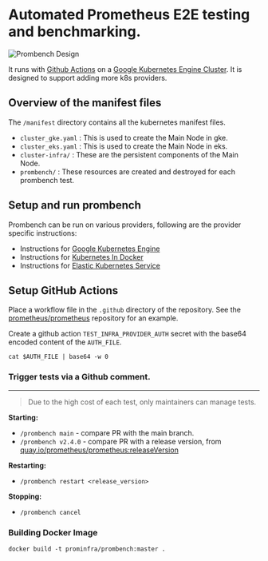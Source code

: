 # Automated Prometheus E2E testing and benchmarking.

![Prombench Design](design.svg)

It runs with [Github Actions](https://github.com/features/actions) on a [Google Kubernetes Engine Cluster](https://cloud.google.com/kubernetes-engine/).
It is designed to support adding more k8s providers.

## Overview of the manifest files

The `/manifest` directory contains all the kubernetes manifest files.
- `cluster_gke.yaml` : This is used to create the Main Node in gke.
- `cluster_eks.yaml` : This is used to create the Main Node in eks.
- `cluster-infra/` : These are the persistent components of the Main Node.
- `prombench/` : These resources are created and destroyed for each prombench test.

## Setup and run prombench

Prombench can be run on various providers, following are the provider specific instructions:
    
- Instructions for [Google Kubernetes Engine](docs/gke.md)
- Instructions for [Kubernetes In Docker](docs/kind.md)
- Instructions for [Elastic Kubernetes Service](docs/eks.md)

## Setup GitHub Actions

Place a workflow file in the `.github` directory of the repository.
See the [prometheus/prometheus](https://github.com/prometheus/prometheus) repository for an example.

Create a github action `TEST_INFRA_PROVIDER_AUTH` secret with the base64 encoded content of the `AUTH_FILE`.

```
cat $AUTH_FILE | base64 -w 0
```

### Trigger tests via a Github comment.
<!-- If you change the heading, also change the anchor in the comment monitor config map. -->

---

> Due to the high cost of each test, only maintainers can manage tests.

**Starting:**

- `/prombench main` - compare PR with the main branch.
- `/prombench v2.4.0` - compare PR with a release version, from [quay.io/prometheus/prometheus:releaseVersion](https://quay.io/prometheus/prometheus:releaseVersion)

**Restarting:**

- `/prombench restart <release_version>`

**Stopping:**

- `/prombench cancel`

### Building Docker Image

```
docker build -t prominfra/prombench:master .
```
